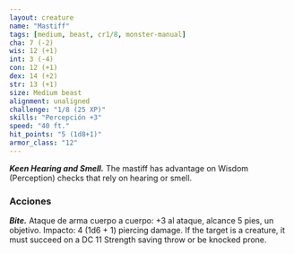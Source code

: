 ```yaml
---
layout: creature
name: "Mastiff"
tags: [medium, beast, cr1/8, monster-manual]
cha: 7 (-2)
wis: 12 (+1)
int: 3 (-4)
con: 12 (+1)
dex: 14 (+2)
str: 13 (+1)
size: Medium beast
alignment: unaligned
challenge: "1/8 (25 XP)"
skills: "Percepción +3"
speed: "40 ft."
hit_points: "5 (1d8+1)"
armor_class: "12"
---
```


***Keen Hearing and Smell.*** The mastiff has advantage on Wisdom (Perception) checks that rely on hearing or smell.

### Acciones

***Bite.*** Ataque de arma cuerpo a cuerpo: +3 al ataque, alcance 5 pies, un objetivo. Impacto: 4 (1d6 + 1) piercing damage. If the target is a creature, it must succeed on a DC 11 Strength saving throw or be knocked prone.